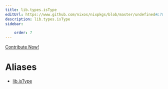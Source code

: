 ```yaml
---
title: lib.types.isType
editUrl: https://www.github.com/nixos/nixpkgs/blob/master/undefined#L70C12
description: lib.types.isType
sidebar:

    order: 7
---
```


<a href="https://www.github.com/nixos/nixpkgs/blob/master/undefined#L70C12">Contribute Now!</a>


# Aliases

- [lib.isType](/nix-doc-comments/reference/lib/lib-istype)


